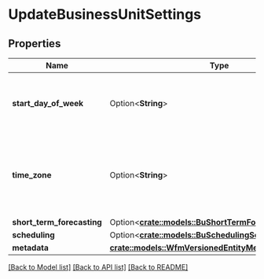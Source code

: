 # UpdateBusinessUnitSettings

## Properties

Name | Type | Description | Notes
------------ | ------------- | ------------- | -------------
**start_day_of_week** | Option<**String**> | The start day of week for this business unit | [optional][readonly]
**time_zone** | Option<**String**> | The time zone for this business unit, using the Olsen tz database format | [optional][readonly]
**short_term_forecasting** | Option<[**crate::models::BuShortTermForecastingSettings**](BuShortTermForecastingSettings.md)> |  | [optional]
**scheduling** | Option<[**crate::models::BuSchedulingSettings**](BuSchedulingSettings.md)> |  | [optional]
**metadata** | [**crate::models::WfmVersionedEntityMetadata**](WfmVersionedEntityMetadata.md) |  | 

[[Back to Model list]](../README.md#documentation-for-models) [[Back to API list]](../README.md#documentation-for-api-endpoints) [[Back to README]](../README.md)


